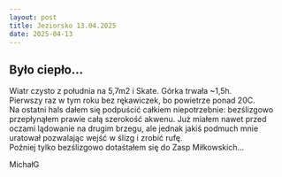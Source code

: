 ```yaml
---
layout: post
title: Jeziorsko 13.04.2025
date: 2025-04-13
---
```


## Było ciepło...  

Wiatr czysto z południa na 5,7m2 i Skate. Górka trwała ~1,5h.  
Pierwszy raz w tym roku bez rękawiczek, bo powietrze ponad 20C.  
Na ostatni hals dałem się podpuścić całkiem niepotrzebnie: 
bezślizgowo przepłynąłem prawie całą szerokość akwenu. 
Już miałem nawet przed oczami lądowanie na drugim brzegu, 
ale jednak jakiś podmuch mnie uratował pozwalając wejść w ślizg i zrobić rufę.  
Poźniej tylko bezślizgowo dotaśtałem się do Zasp Miłkowskich...

MichałG